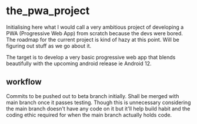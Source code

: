 
# the_pwa_project

Initialising here what I would call a very ambitious project of developing a PWA (Progressive Web App) from scratch because the devs were bored. 
The roadmap for the current project is kind of hazy at this point. 
Will be figuring out stuff as we go about it.

The target is to develop a very basic progressive web app that blends beautifully with the upcoming android release ie Android 12. 


## workflow

Commits to be pushed out to beta branch initially. Shall be merged with main branch once it passes testing. Though this is unnecessary considering 
the main branch doesn't have any code on it but it'll help build habit and the coding ethic required for when the main branch actually holds code. 



